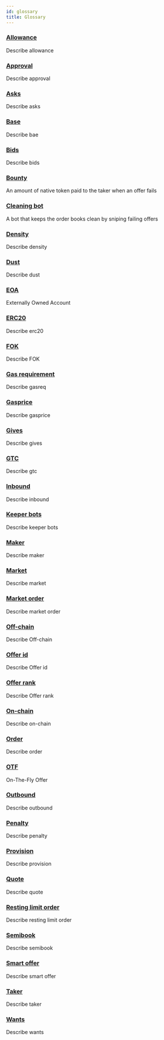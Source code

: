 ```yaml
---
id: glossary
title: Glossary
---
```


### [Allowance](/docs/terms/Allowance) 
Describe allowance


### [Approval](/docs/terms/Approval) 
Describe approval


### [Asks](/docs/terms/Asks) 
Describe asks


### [Base](/docs/terms/Base) 
Describe bae


### [Bids](/docs/terms/Bids) 
Describe bids


### [Bounty](/docs/terms/bounty) 
An amount of native token paid to the taker when an offer fails


### [Cleaning bot](/docs/terms/cleaning-bot) 
A bot that keeps the order books clean by sniping failing offers


### [Density](/docs/terms/Density) 
Describe density


### [Dust](/docs/terms/Dust) 
Describe dust


### [EOA](/docs/terms/EOA) 
Externally Owned Account


### [ERC20](/docs/terms/ERC20) 
Describe erc20


### [FOK](/docs/terms/FOK) 
Describe FOK


### [Gas requirement](/docs/terms/Gasreq) 
Describe gasreq


### [Gasprice](/docs/terms/Gasprice) 
Describe gasprice


### [Gives](/docs/terms/Gives) 
Describe gives


### [GTC](/docs/terms/GTC) 
Describe gtc


### [Inbound](/docs/terms/Inbound) 
Describe inbound


### [Keeper bots](/docs/terms/KeeperBots) 
Describe keeper bots


### [Maker](/docs/terms/Maker) 
Describe maker


### [Market](/docs/terms/Market) 
Describe market


### [Market order](/docs/terms/MarketOrder) 
Describe market order


### [Off-chain](/docs/terms/Off-chain) 
Describe Off-chain


### [Offer id](/docs/terms/OfferId) 
Describe Offer id


### [Offer rank](/docs/terms/OfferRank) 
Describe Offer rank


### [On-chain](/docs/terms/On-chain) 
Describe on-chain


### [Order](/docs/terms/Order) 
Describe order


### [OTF](/docs/terms/OTF) 
On-The-Fly Offer


### [Outbound](/docs/terms/Outbound) 
Describe outbound


### [Penalty](/docs/terms/Penalty) 
Describe penalty


### [Provision](/docs/terms/Provision) 
Describe provision


### [Quote](/docs/terms/Quote) 
Describe quote


### [Resting limit order](/docs/terms/RestingLimit) 
Describe resting limit order


### [Semibook](/docs/terms/Semibook) 
Describe semibook


### [Smart offer](/docs/terms/SmartOffer) 
Describe smart offer


### [Taker](/docs/terms/Taker) 
Describe taker


### [Wants](/docs/terms/Wants) 
Describe wants
